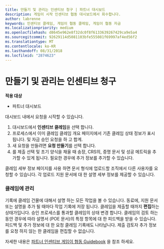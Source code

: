 ```yaml
---
title: 만들기 및 관리는 인센티브 청구 | 파트너 대시보드
description: 게임이 시작 인센티브 협동 대시보드에서 회수합니다.
author: labrenne
keywords: 인센티브 클레임, 게임이 협동 클레임, 게임이 협동 자금
ms.localizationpriority: medium
ms.openlocfilehash: d8645e962e8f32dc0f8f6133639267429ca9e5a4
ms.sourcegitcommit: 92629114d5081103bfe555081f69997af4ed56f2
ms.translationtype: MT
ms.contentlocale: ko-KR
ms.lasthandoff: 08/31/2018
ms.locfileid: "2874623"
---
```

# <a name="create-and-manage-an-incentives-claim"></a>만들기 및 관리는 인센티브 청구

**적용 대상**
- 파트너 대시보드

대시보드 내에서 요청을 시작할 수 있습니다. 

1. 대시보드에서 **인센티브** **클레임**을 선택 합니다.
2.  프로세스에서 이미 클레임 클레임 개요 페이지에서 기존 클레임 상태 정보가 표시 됩니다. 및 자금 승인 요청을 하 고 합계.
3.  새 요청을 만들려면 **요청 만들기**를 선택 합니다.
4.  를 제출 선택 및 초기 양식을 채울 때 송장, CRS의, 증명 문서 및 성공 메트릭을 추가할 수 있게 됩니다. 필요한 경우에 추가 정보를 추가할 수 있습니다.

클레임 세부 정보 페이지를 사용 하면 문서 형식에 업로드할 조직에서 다른 사용자를 요청할 수 있습니다. 각 업로드 지원 문서에 대 한 설명 세부 정보를 제공할 수 있습니다. 

### <a name="manage-your-claims"></a>클레임에 관리

기록에 클레임 건물에 대해서 설명 하는 모든 작업을 볼 수 있습니다. 동료에, 지원 문서 또는 설명을 추가 될 때마다 작업 기록에 저장 됩니다. 클레임을 제출할 때까지 **편집**하는 상태가입니다. 승인 프로세스를 통과할 클레임의 상태 변경 합니다. 클레임의 검토 하는 동안 경우에 따라 설명서 (POE 문서)의 특정 항목에 대 한 피드백을 받을 수 있습니다. 피드백 및 추가 정보에 대 한 요청 클레임 기록에도 나타납니다. 제출 검토자 추가 정보를 요청 하지 않는 한 클레임을 편집할 수 없습니다.

자세한 내용은 [파트너 인센티브 게임이 협동 Guidebook](https://assets.microsoft.com/coop-guidebook.pdf) 을 참조 하세요.
